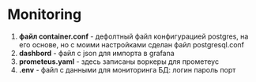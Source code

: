 # Monitoring

1. **файл container.conf** - дефолтный файл конфигурацией postgres, 
на его основе, но с моими настройками сделан файл postgresql.conf
2. **dashbord** - файл с json для импорта в grafana
3. **prometeus.yaml** - здесь записаны воркеры для прометеус
4. **.env** - файл с данными для  мониторинга БД: логин пароль порт 